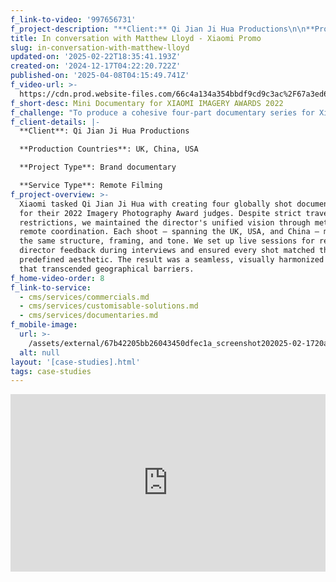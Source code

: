```yaml
---
f_link-to-video: '997656731'
f_project-description: "**Client:** Qi Jian Ji Hua Productions\n\n**Production Countries:** UK, China, USA\n\n**Project Type:** Brand documentary\n\n**Service Type:** Remote Filming\_\n\n**Challenge:** To produce a cohesive four-part documentary series for Xiaomi's photography award judges across three countries during COVID travel bans, ensuring aesthetic consistency and creative alignment without the series director's physical presence.\_\n\n**Project Overview:** Xiaomi tasked Qi Jian Ji Hua with creating four globally shot documentaries for their 2022 Imagery Photography Award judges. Despite strict travel restrictions, we maintained the director's unified vision through meticulous remote coordination. Each shoot ‒ spanning the UK, USA, and China ‒ mirrored the same structure, framing, and tone. We set up live sessions for real-time director feedback during interviews and ensured every shot matched the predefined aesthetic. The result was a seamless, visually harmonized series that transcended geographical barriers.\n\n‍"
title: In conversation with Matthew Lloyd - Xiaomi Promo
slug: in-conversation-with-matthew-lloyd
updated-on: '2025-02-22T18:35:41.193Z'
created-on: '2024-12-17T04:22:20.722Z'
published-on: '2025-04-08T04:15:49.741Z'
f_video-url: >-
  https://cdn.prod.website-files.com/66c4a134a354bbdf9cd9c3ac%2F67a3ed6d024a1fe0f5d5650d_Matthew%20Lloyd%20Export-transcode.mp4
f_short-desc: Mini Documentary for XIAOMI IMAGERY AWARDS 2022
f_challenge: "To produce a cohesive four-part documentary series for Xiaomi's photography award judges across three countries during COVID travel bans, ensuring aesthetic consistency and creative alignment without the series director's physical presence.\_\n\n‍"
f_client-details: |-
  **Client**: Qi Jian Ji Hua Productions

  **Production Countries**: UK, China, USA

  **Project Type**: Brand documentary

  **Service Type**: Remote Filming
f_project-overview: >-
  Xiaomi tasked Qi Jian Ji Hua with creating four globally shot documentaries
  for their 2022 Imagery Photography Award judges. Despite strict travel
  restrictions, we maintained the director's unified vision through meticulous
  remote coordination. Each shoot ‒ spanning the UK, USA, and China ‒ mirrored
  the same structure, framing, and tone. We set up live sessions for real-time
  director feedback during interviews and ensured every shot matched the
  predefined aesthetic. The result was a seamless, visually harmonized series
  that transcended geographical barriers.
f_home-video-order: 8
f_link-to-service:
  - cms/services/commercials.md
  - cms/services/customisable-solutions.md
  - cms/services/documentaries.md
f_mobile-image:
  url: >-
    /assets/external/67b42205bb26043450dfec1a_screenshot202025-02-1720at2021.05.39.avif
  alt: null
layout: '[case-studies].html'
tags: case-studies
---
```


<div style="padding:56.25% 0 0 0;position:relative;"><iframe src="https://player.vimeo.com/video/997656731?badge=0&amp;autopause=0&amp;player\_id=0&amp;app\_id=58479" frameborder="0" allow="autoplay; fullscreen; picture-in-picture; clipboard-write" style="position:absolute;top:0;left:0;width:100%;height:100%;" title="In conversation with Matthew Lloyd"></iframe></div><script src="https://player.vimeo.com/api/player.js"></script>
